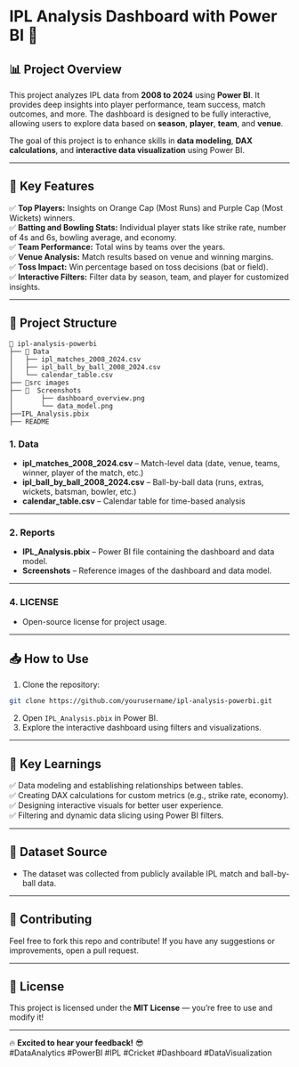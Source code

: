 
# IPL Analysis Dashboard with Power BI 🏏

## 📊 Project Overview
This project analyzes IPL data from **2008 to 2024** using **Power BI**. It provides deep insights into player performance, team success, match outcomes, and more. The dashboard is designed to be fully interactive, allowing users to explore data based on **season**, **player**, **team**, and **venue**.  

The goal of this project is to enhance skills in **data modeling**, **DAX calculations**, and **interactive data visualization** using Power BI.  

---

## 🚀 Key Features
✅ **Top Players:** Insights on Orange Cap (Most Runs) and Purple Cap (Most Wickets) winners.  
✅ **Batting and Bowling Stats:** Individual player stats like strike rate, number of 4s and 6s, bowling average, and economy.  
✅ **Team Performance:** Total wins by teams over the years.  
✅ **Venue Analysis:** Match results based on venue and winning margins.  
✅ **Toss Impact:** Win percentage based on toss decisions (bat or field).  
✅ **Interactive Filters:** Filter data by season, team, and player for customized insights.  

---

## 📂 Project Structure
```
📂 ipl-analysis-powerbi  
├── 📂 Data  
│   ├── ipl_matches_2008_2024.csv  
│   ├── ipl_ball_by_ball_2008_2024.csv  
│   └── calendar_table.csv
├── 📂src images
├── 📂  Screenshots  
│       ├── dashboard_overview.png  
│       └── data_model.png  
├──IPL_Analysis.pbix
├── README 
```

### **1. Data**
- **ipl_matches_2008_2024.csv** – Match-level data (date, venue, teams, winner, player of the match, etc.)  
- **ipl_ball_by_ball_2008_2024.csv** – Ball-by-ball data (runs, extras, wickets, batsman, bowler, etc.)  
- **calendar_table.csv** – Calendar table for time-based analysis  

---

### **2. Reports**
- **IPL_Analysis.pbix** – Power BI file containing the dashboard and data model.  
- **Screenshots** – Reference images of the dashboard and data model.  

---


### **4. LICENSE**
- Open-source license for project usage.  

---

## 📥 How to Use
1. Clone the repository:  
```sh
git clone https://github.com/yourusername/ipl-analysis-powerbi.git
```
2. Open `IPL_Analysis.pbix` in Power BI.  
3. Explore the interactive dashboard using filters and visualizations.  

---

## 🧠 **Key Learnings**
✅ Data modeling and establishing relationships between tables.  
✅ Creating DAX calculations for custom metrics (e.g., strike rate, economy).  
✅ Designing interactive visuals for better user experience.  
✅ Filtering and dynamic data slicing using Power BI filters.  

---

## 📂 **Dataset Source**
- The dataset was collected from publicly available IPL match and ball-by-ball data.  

---

## 🤝 Contributing
Feel free to fork this repo and contribute! If you have any suggestions or improvements, open a pull request.  

---

## 📄 License
This project is licensed under the **MIT License** — you’re free to use and modify it!  

---

🔥 **Excited to hear your feedback!** 😎  
#DataAnalytics #PowerBI #IPL #Cricket #Dashboard #DataVisualization  
